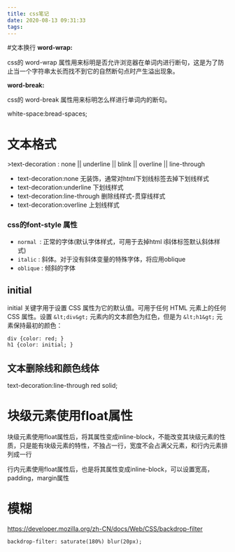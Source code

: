 ```yaml
---
title: css笔记
date: 2020-08-13 09:31:33
tags:
---
```


#文本换行
**word-wrap:**

css的 word-wrap 属性用来标明是否允许浏览器在单词内进行断句，这是为了防止当一个字符串太长而找不到它的自然断句点时产生溢出现象。

**word-break:**

css的 word-break 属性用来标明怎么样进行单词内的断句。

white-space:bread-spaces;
# 文本格式 
&gt;text-decoration : none || underline || blink || overline || line-through 
- text-decoration:none 无装饰，通常对html下划线标签去掉下划线样式
- text-decoration:underline 下划线样式
- text-decoration:line-through 删除线样式-贯穿线样式
- text-decoration:overline 上划线样式

### css的font-style  属性
- `normal `: 正常的字体(默认字体样式，可用于去掉html i斜体标签默认斜体样式)
- `italic` : 斜体。对于没有斜体变量的特殊字体，将应用oblique
- `oblique` : 倾斜的字体

## initial
initial 关键字用于设置 CSS 属性为它的默认值。可用于任何 HTML 元素上的任何 CSS 属性。设置 `&lt;div&gt;` 元素内的文本颜色为红色，但是为 `&lt;h1&gt;` 元素保持最初的颜色：
```
div {color: red; }
h1 {color: initial; }
```

## 文本删除线和颜色线体
text-decoration:line-through red solid;

# 块级元素使用float属性

块级元素使用float属性后，将其属性变成inline-block，不能改变其块级元素的性质，只是能有块级元素的特性，不独占一行，宽度不会占满父元素，和行内元素排列成一行

行内元素使用float属性后，也是将其属性变成inline-block，可以设置宽高，padding，margin属性

# 模糊

https://developer.mozilla.org/zh-CN/docs/Web/CSS/backdrop-filter
```
backdrop-filter: saturate(180%) blur(20px);  
```
